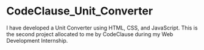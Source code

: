 # CodeClause_Unit_Converter
I have developed a Unit Converter using HTML, CSS, and JavaScript. This is the second project allocated to me by CodeClause during my Web Development Internship.
